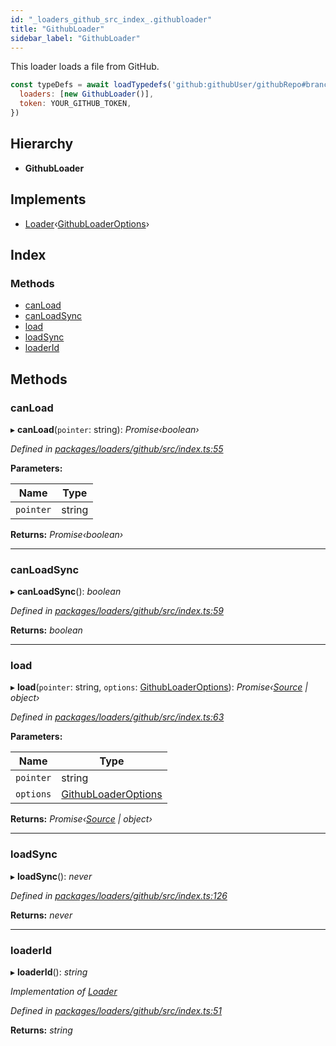 ```yaml
---
id: "_loaders_github_src_index_.githubloader"
title: "GithubLoader"
sidebar_label: "GithubLoader"
---
```


This loader loads a file from GitHub.

```js
const typeDefs = await loadTypedefs('github:githubUser/githubRepo#branchName:path/to/file.ts', {
  loaders: [new GithubLoader()],
  token: YOUR_GITHUB_TOKEN,
})
```

## Hierarchy

* **GithubLoader**

## Implements

* [Loader](../interfaces/_utils_src_index_.loader)‹[GithubLoaderOptions](../interfaces/_loaders_github_src_index_.githubloaderoptions)›

## Index

### Methods

* [canLoad](_loaders_github_src_index_.githubloader.md#canload)
* [canLoadSync](_loaders_github_src_index_.githubloader.md#canloadsync)
* [load](_loaders_github_src_index_.githubloader.md#load)
* [loadSync](_loaders_github_src_index_.githubloader.md#loadsync)
* [loaderId](_loaders_github_src_index_.githubloader.md#loaderid)

## Methods

###  canLoad

▸ **canLoad**(`pointer`: string): *Promise‹boolean›*

*Defined in [packages/loaders/github/src/index.ts:55](https://github.com/ardatan/graphql-tools/blob/master/packages/loaders/github/src/index.ts#L55)*

**Parameters:**

Name | Type |
------ | ------ |
`pointer` | string |

**Returns:** *Promise‹boolean›*

___

###  canLoadSync

▸ **canLoadSync**(): *boolean*

*Defined in [packages/loaders/github/src/index.ts:59](https://github.com/ardatan/graphql-tools/blob/master/packages/loaders/github/src/index.ts#L59)*

**Returns:** *boolean*

___

###  load

▸ **load**(`pointer`: string, `options`: [GithubLoaderOptions](../interfaces/_loaders_github_src_index_.githubloaderoptions)): *Promise‹[Source](../interfaces/_utils_src_index_.source) | object›*

*Defined in [packages/loaders/github/src/index.ts:63](https://github.com/ardatan/graphql-tools/blob/master/packages/loaders/github/src/index.ts#L63)*

**Parameters:**

Name | Type |
------ | ------ |
`pointer` | string |
`options` | [GithubLoaderOptions](../interfaces/_loaders_github_src_index_.githubloaderoptions) |

**Returns:** *Promise‹[Source](../interfaces/_utils_src_index_.source) | object›*

___

###  loadSync

▸ **loadSync**(): *never*

*Defined in [packages/loaders/github/src/index.ts:126](https://github.com/ardatan/graphql-tools/blob/master/packages/loaders/github/src/index.ts#L126)*

**Returns:** *never*

___

###  loaderId

▸ **loaderId**(): *string*

*Implementation of [Loader](../interfaces/_utils_src_index_.loader)*

*Defined in [packages/loaders/github/src/index.ts:51](https://github.com/ardatan/graphql-tools/blob/master/packages/loaders/github/src/index.ts#L51)*

**Returns:** *string*
